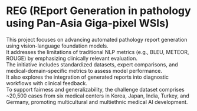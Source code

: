 # REG (REport Generation in pathology using Pan-Asia Giga-pixel WSIs)
This project focuses on advancing automated pathology report generation using vision-language foundation models.  
It addresses the limitations of traditional NLP metrics (e.g., BLEU, METEOR, ROUGE) by emphasizing clinically relevant evaluation.  
The initiative includes standardized datasets, expert comparisons, and medical-domain-specific metrics to assess model performance.  
It also explores the integration of generated reports into diagnostic workflows with clinical feedback.  
To support fairness and generalizability, the challenge dataset comprises ~20,500 cases from six medical centers in Korea, Japan, India, Turkey, and Germany, promoting multicultural and multiethnic medical AI development.
